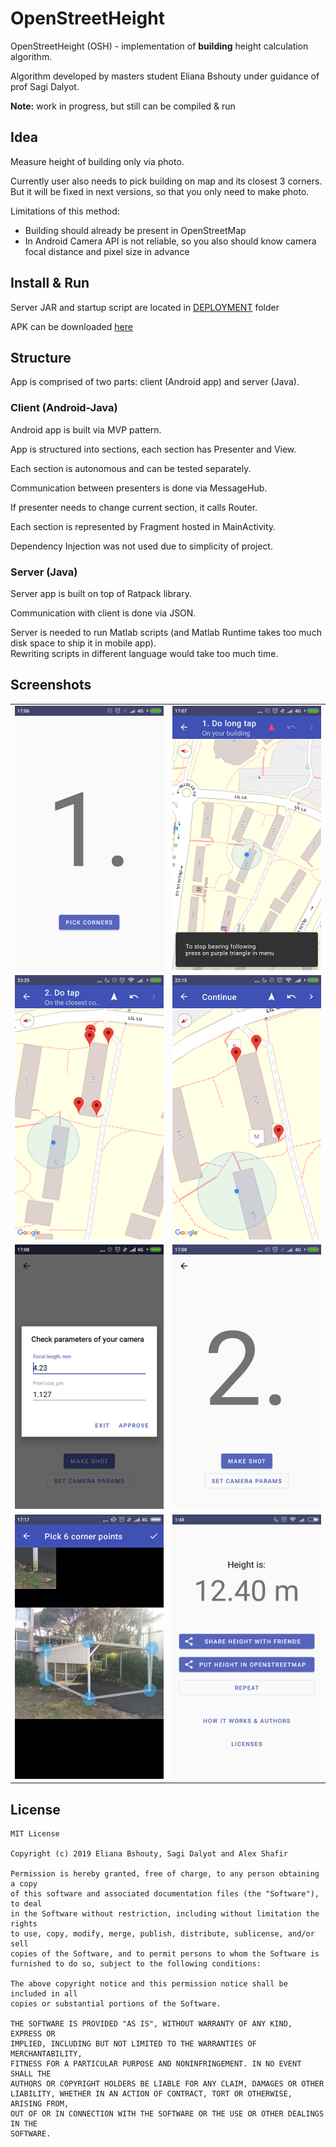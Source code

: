 # OpenStreetHeight

OpenStreetHeight (OSH) - implementation of **building** height calculation algorithm.

Algorithm developed by masters student Eliana Bshouty under guidance of prof Sagi Dalyot.

**Note:** work in progress, but still can be compiled & run

## Idea
Measure height of building only via photo.

Currently user also needs to pick building on map and its closest 3 corners.  
But it will be fixed in next versions, so that you only need to make photo.

Limitations of this method:
- Building should already be present in OpenStreetMap
- In Android Camera API is not reliable, so you also should know camera focal distance and pixel size in advance

## Install & Run
Server JAR and startup script are located in [DEPLOYMENT](https://github.com/AlexShafir/OpenStreetHeight/tree/master/DEPLOYMENT) folder

APK can be downloaded [here](https://github.com/AlexShafir/OpenStreetHeight/raw/master/DEPLOYMENT/OSH.apk)


## Structure

App is comprised of two parts: client (Android app) and server (Java).

### Client (Android-Java)

Android app is built via MVP pattern.

App is structured into sections, each section has Presenter and View.

Each section is autonomous and can be tested separately.

Communication between presenters is done via MessageHub.

If presenter needs to change current section, it calls Router.

Each section is represented by Fragment hosted in MainActivity. 

Dependency Injection was not used due to simplicity of project.

### Server (Java)

Server app is built on top of Ratpack library.

Communication with client is done via JSON.

Server is needed to run Matlab scripts (and Matlab Runtime takes too much disk space to ship it in mobile app).  
Rewriting scripts in different language would take too much time.

## Screenshots
| | |
:-------------------------:|:-------------------------:
![](Wiki/1.png)  |  ![](Wiki/2.png)
![](Wiki/3.png)  |  ![](Wiki/4.png)
![](Wiki/5.png)  |  ![](Wiki/6.png)
![](Wiki/7.png)  |  ![](Wiki/8.png)

## License

```
MIT License

Copyright (c) 2019 Eliana Bshouty, Sagi Dalyot and Alex Shafir

Permission is hereby granted, free of charge, to any person obtaining a copy
of this software and associated documentation files (the "Software"), to deal
in the Software without restriction, including without limitation the rights
to use, copy, modify, merge, publish, distribute, sublicense, and/or sell
copies of the Software, and to permit persons to whom the Software is
furnished to do so, subject to the following conditions:

The above copyright notice and this permission notice shall be included in all
copies or substantial portions of the Software.

THE SOFTWARE IS PROVIDED "AS IS", WITHOUT WARRANTY OF ANY KIND, EXPRESS OR
IMPLIED, INCLUDING BUT NOT LIMITED TO THE WARRANTIES OF MERCHANTABILITY,
FITNESS FOR A PARTICULAR PURPOSE AND NONINFRINGEMENT. IN NO EVENT SHALL THE
AUTHORS OR COPYRIGHT HOLDERS BE LIABLE FOR ANY CLAIM, DAMAGES OR OTHER
LIABILITY, WHETHER IN AN ACTION OF CONTRACT, TORT OR OTHERWISE, ARISING FROM,
OUT OF OR IN CONNECTION WITH THE SOFTWARE OR THE USE OR OTHER DEALINGS IN THE
SOFTWARE.
```
